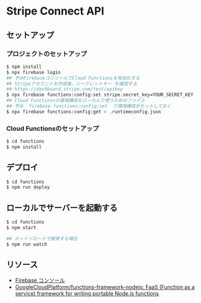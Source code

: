 # Stripe Connect API

## セットアップ

### プロジェクトのセットアップ

```sh
$ npm install
$ npx firebase login
## 予めFirebaseコンソールでCloud Functionsを有効化する
## Stripeアカウントを作成後、シークレットキー を確認する
## https://dashboard.stripe.com/test/apikey
$ npx firebase functions:config:set stripe.secret_key=YOUR_SECRET_KEY
## Cloud Functionsの環境構成をローカルで使うためのファイル
## 予め `firebase functions:config:set` で環境構成をセットしておく
$ npx firebase functions:config:get > .runtimeconfig.json
```

### Cloud Functionsのセットアップ

```sh
$ cd functions
$ npm install
```

## デプロイ

```sh
$ cd functions
$ npm run deploy
```

## ローカルでサーバーを起動する

```sh
$ cd functions
$ npm start

## ホットリロードで開発する場合
$ npm run watch
```

## リソース

- [Firebase コンソール](https://console.firebase.google.com/)
- [GoogleCloudPlatform/functions-framework-nodejs: FaaS (Function as a service) framework for writing portable Node.js functions](https://github.com/GoogleCloudPlatform/functions-framework-nodejs)

